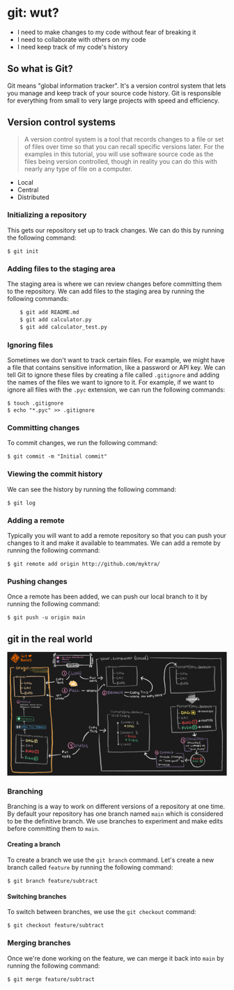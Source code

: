 # git: wut?

- I need to make changes to my code without fear of breaking it
- I need to collaborate with others on my code
- I need keep track of my code's history

## So what is Git?

Git means "global information tracker". It's a version control system that lets you manage and keep track of your source code history. Git is responsible for everything from small to very large projects with speed and efficiency.

## Version control systems

> A version control system is a tool that records changes to a file or set of files over time so that you can recall specific versions later. For the examples in this tutorial, you will use software source code as the files being version controlled, though in reality you can do this with nearly any type of file on a computer.

- Local
- Central
- Distributed

### Initializing a repository

This gets our repository set up to track changes. We can do this by running the following command:

    $ git init

### Adding files to the staging area

The staging area is where we can review changes before committing them to the repository. We can add files to the staging area by running the following commands:

```sh
    $ git add README.md
    $ git add calculator.py
    $ git add calculator_test.py
```
### Ignoring files

Sometimes we don't want to track certain files. For example, we might have a file that contains sensitive information, like a password or API key. We can tell Git to ignore these files by creating a file called `.gitignore` and adding the names of the files we want to ignore to it. For example, if we want to ignore all files with the `.pyc` extension, we can run the following commands:

    $ touch .gitignore
    $ echo "*.pyc" >> .gitignore

### Committing changes

To commit changes, we run the following command:

    $ git commit -m "Initial commit"

### Viewing the commit history

We can see the history by running the following command:

    $ git log

### Adding a remote

Typically you will want to add a remote repository so that you can push your changes to it and make it available to teammates. We can add a remote by running the following command:

    $ git remote add origin http://github.com/myktra/

### Pushing changes

Once a remote has been added, we can push our local branch to it by running the following command:

    $ git push -u origin main


## git in the real world

![image](assets/workflow.png)

### Branching

Branching is a way to work on different versions of a repository at one time. By default your repository has one branch named `main` which is considered to be the definitive branch. We use branches to experiment and make edits before committing them to `main`.

#### Creating a branch

To create a branch we use the `git branch` command. Let's create a new branch called `feature` by running the following command:

    $ git branch feature/subtract

#### Switching branches

To switch between branches, we use the `git checkout` command:

    $ git checkout feature/subtract

### Merging branches

Once we're done working on the feature, we can merge it back into `main` by running the following command:

    $ git merge feature/subtract
